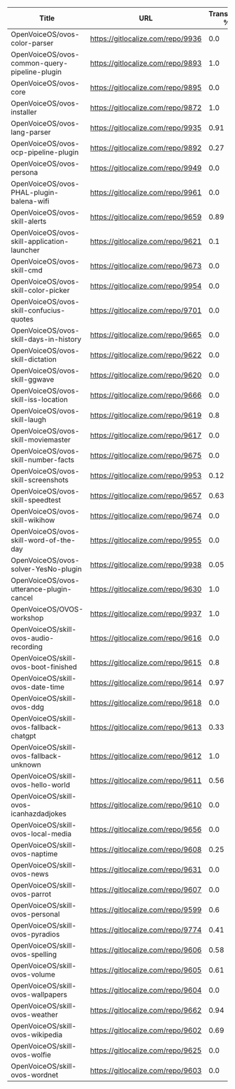 | Title | URL | Translated % | Total Chars | Total Words | Untranslated Chars | Untranslated Words | Translated Chars | Translated Words |
| --- | --- | --- | --- | --- | --- | --- | --- | --- |
| OpenVoiceOS/ovos-color-parser | https://gitlocalize.com/repo/9936 | 0.0 | 170418 | 28597 | 170053 | 28530 | 365 | 67 |
| OpenVoiceOS/ovos-common-query-pipeline-plugin | https://gitlocalize.com/repo/9893 | 1.0 | 67 | 15 | 0 | 0 | 67 | 15 |
| OpenVoiceOS/ovos-core | https://gitlocalize.com/repo/9895 | 0.0 | 935 | 153 | 935 | 153 | 0 | 0 |
| OpenVoiceOS/ovos-installer | https://gitlocalize.com/repo/9872 | 1.0 | 6650 | 1003 | 0 | 0 | 6650 | 1003 |
| OpenVoiceOS/ovos-lang-parser | https://gitlocalize.com/repo/9935 | 0.91 | 1099 | 159 | 96 | 13 | 1003 | 146 |
| OpenVoiceOS/ovos-ocp-pipeline-plugin | https://gitlocalize.com/repo/9892 | 0.27 | 2589 | 309 | 1891 | 201 | 698 | 108 |
| OpenVoiceOS/ovos-persona | https://gitlocalize.com/repo/9949 | 0.0 | 1853 | 121 | 1853 | 121 | 0 | 0 |
| OpenVoiceOS/ovos-PHAL-plugin-balena-wifi | https://gitlocalize.com/repo/9961 | 0.0 | 753 | 131 | 753 | 131 | 0 | 0 |
| OpenVoiceOS/ovos-skill-alerts | https://gitlocalize.com/repo/9659 | 0.89 | 6736 | 1159 | 766 | 152 | 5970 | 1007 |
| OpenVoiceOS/ovos-skill-application-launcher | https://gitlocalize.com/repo/9621 | 0.1 | 533 | 61 | 478 | 55 | 55 | 6 |
| OpenVoiceOS/ovos-skill-cmd | https://gitlocalize.com/repo/9673 | 0.0 | 101 | 11 | 101 | 11 | 0 | 0 |
| OpenVoiceOS/ovos-skill-color-picker | https://gitlocalize.com/repo/9954 | 0.0 | 643 | 107 | 643 | 107 | 0 | 0 |
| OpenVoiceOS/ovos-skill-confucius-quotes | https://gitlocalize.com/repo/9701 | 0.0 | 10694 | 1962 | 10694 | 1962 | 0 | 0 |
| OpenVoiceOS/ovos-skill-days-in-history | https://gitlocalize.com/repo/9665 | 0.0 | 10846902 | 1751706 | 10846902 | 1751706 | 0 | 0 |
| OpenVoiceOS/ovos-skill-dictation | https://gitlocalize.com/repo/9622 | 0.0 | 6855 | 969 | 6855 | 969 | 0 | 0 |
| OpenVoiceOS/ovos-skill-ggwave | https://gitlocalize.com/repo/9620 | 0.0 | 724 | 81 | 724 | 81 | 0 | 0 |
| OpenVoiceOS/ovos-skill-iss-location | https://gitlocalize.com/repo/9666 | 0.0 | 2993 | 483 | 2993 | 483 | 0 | 0 |
| OpenVoiceOS/ovos-skill-laugh | https://gitlocalize.com/repo/9619 | 0.8 | 291 | 41 | 57 | 13 | 234 | 28 |
| OpenVoiceOS/ovos-skill-moviemaster | https://gitlocalize.com/repo/9617 | 0.0 | 4577 | 639 | 4577 | 639 | 0 | 0 |
| OpenVoiceOS/ovos-skill-number-facts | https://gitlocalize.com/repo/9675 | 0.0 | 557 | 76 | 557 | 76 | 0 | 0 |
| OpenVoiceOS/ovos-skill-screenshots | https://gitlocalize.com/repo/9953 | 0.12 | 276 | 45 | 244 | 40 | 32 | 5 |
| OpenVoiceOS/ovos-skill-speedtest | https://gitlocalize.com/repo/9657 | 0.63 | 560 | 80 | 207 | 19 | 353 | 61 |
| OpenVoiceOS/ovos-skill-wikihow | https://gitlocalize.com/repo/9674 | 0.0 | 471 | 74 | 471 | 74 | 0 | 0 |
| OpenVoiceOS/ovos-skill-word-of-the-day | https://gitlocalize.com/repo/9955 | 0.0 | 114 | 29 | 114 | 29 | 0 | 0 |
| OpenVoiceOS/ovos-solver-YesNo-plugin | https://gitlocalize.com/repo/9938 | 0.05 | 224 | 34 | 212 | 30 | 12 | 4 |
| OpenVoiceOS/ovos-utterance-plugin-cancel | https://gitlocalize.com/repo/9630 | 1.0 | 220 | 36 | 0 | 0 | 220 | 36 |
| OpenVoiceOS/OVOS-workshop | https://gitlocalize.com/repo/9937 | 1.0 | 5 | 2 | 0 | 0 | 5 | 2 |
| OpenVoiceOS/skill-ovos-audio-recording | https://gitlocalize.com/repo/9616 | 0.0 | 2458 | 375 | 2458 | 375 | 0 | 0 |
| OpenVoiceOS/skill-ovos-boot-finished | https://gitlocalize.com/repo/9615 | 0.8 | 1661 | 202 | 326 | 34 | 1335 | 168 |
| OpenVoiceOS/skill-ovos-date-time | https://gitlocalize.com/repo/9614 | 0.97 | 11254 | 2127 | 319 | 54 | 10935 | 2073 |
| OpenVoiceOS/skill-ovos-ddg | https://gitlocalize.com/repo/9618 | 0.0 | 1731 | 287 | 1731 | 287 | 0 | 0 |
| OpenVoiceOS/skill-ovos-fallback-chatgpt | https://gitlocalize.com/repo/9613 | 0.33 | 393 | 55 | 265 | 30 | 128 | 25 |
| OpenVoiceOS/skill-ovos-fallback-unknown | https://gitlocalize.com/repo/9612 | 1.0 | 829 | 175 | 0 | 0 | 829 | 175 |
| OpenVoiceOS/skill-ovos-hello-world | https://gitlocalize.com/repo/9611 | 0.56 | 503 | 86 | 220 | 27 | 283 | 59 |
| OpenVoiceOS/skill-ovos-icanhazdadjokes | https://gitlocalize.com/repo/9610 | 0.0 | 84445 | 15866 | 84445 | 15866 | 0 | 0 |
| OpenVoiceOS/skill-ovos-local-media | https://gitlocalize.com/repo/9656 | 0.0 | 1352 | 254 | 1352 | 254 | 0 | 0 |
| OpenVoiceOS/skill-ovos-naptime | https://gitlocalize.com/repo/9608 | 0.25 | 950 | 159 | 708 | 115 | 242 | 44 |
| OpenVoiceOS/skill-ovos-news | https://gitlocalize.com/repo/9631 | 0.0 | 630 | 86 | 630 | 86 | 0 | 0 |
| OpenVoiceOS/skill-ovos-parrot | https://gitlocalize.com/repo/9607 | 0.0 | 2052 | 360 | 2052 | 360 | 0 | 0 |
| OpenVoiceOS/skill-ovos-personal | https://gitlocalize.com/repo/9599 | 0.6 | 1027 | 148 | 413 | 58 | 614 | 90 |
| OpenVoiceOS/skill-ovos-pyradios | https://gitlocalize.com/repo/9774 | 0.41 | 63 | 7 | 37 | 3 | 26 | 4 |
| OpenVoiceOS/skill-ovos-spelling | https://gitlocalize.com/repo/9606 | 0.58 | 238 | 35 | 100 | 16 | 138 | 19 |
| OpenVoiceOS/skill-ovos-volume | https://gitlocalize.com/repo/9605 | 0.61 | 1485 | 266 | 576 | 100 | 909 | 166 |
| OpenVoiceOS/skill-ovos-wallpapers | https://gitlocalize.com/repo/9604 | 0.0 | 1304 | 133 | 1304 | 133 | 0 | 0 |
| OpenVoiceOS/skill-ovos-weather | https://gitlocalize.com/repo/9662 | 0.94 | 13442 | 2230 | 838 | 135 | 12604 | 2095 |
| OpenVoiceOS/skill-ovos-wikipedia | https://gitlocalize.com/repo/9602 | 0.69 | 1339 | 195 | 415 | 57 | 924 | 138 |
| OpenVoiceOS/skill-ovos-wolfie | https://gitlocalize.com/repo/9625 | 0.0 | 724 | 116 | 724 | 116 | 0 | 0 |
| OpenVoiceOS/skill-ovos-wordnet | https://gitlocalize.com/repo/9603 | 0.0 | 923 | 163 | 923 | 163 | 0 | 0 |
